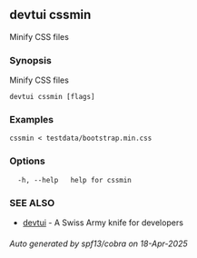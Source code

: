 ## devtui cssmin

Minify CSS files

### Synopsis

Minify CSS files

```
devtui cssmin [flags]
```

### Examples

```
cssmin < testdata/bootstrap.min.css
```

### Options

```
  -h, --help   help for cssmin
```

### SEE ALSO

* [devtui](devtui.md)	 - A Swiss Army knife for developers

###### Auto generated by spf13/cobra on 18-Apr-2025
